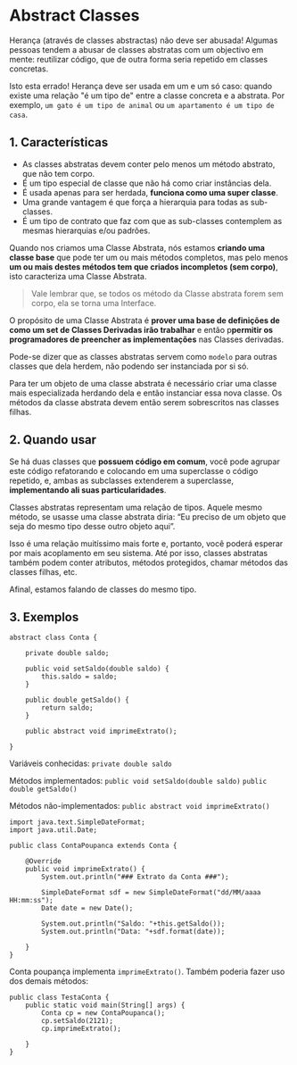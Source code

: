 # Abstract Classes

Herança (através de classes abstractas) não deve ser abusada! Algumas pessoas tendem a abusar de classes abstratas com um objectivo em mente: reutilizar código, que de outra forma seria repetido em classes concretas.

Isto esta errado! Herança deve ser usada em um e um só caso: quando existe uma relação "é um tipo de" entre a classe concreta e a abstrata. Por exemplo, `um gato é um tipo de animal` ou `um apartamento é um tipo de casa`.

## 1. Características 

* As classes abstratas devem conter pelo menos um método abstrato, que não tem corpo.
* É um tipo especial de classe que não há como criar instâncias dela.
* É usada apenas para ser herdada, **funciona como uma super classe**.
* Uma grande vantagem é que força a hierarquia para todas as sub-classes.
* É um tipo de contrato que faz com que as sub-classes contemplem as mesmas hierarquias e/ou padrões.

Quando nos criamos uma Classe Abstrata, nós estamos **criando uma classe base** que pode ter um ou mais métodos completos, mas pelo menos **um ou mais destes métodos tem que criados incompletos (sem corpo)**, isto caracteriza uma Classe Abstrata.

> Vale lembrar que, se todos os método da Classe abstrata forem sem corpo, ela se torna uma Interface.

O propósito de uma Classe Abstrata é **prover uma base de definições de como um set de Classes Derivadas irão trabalhar** e então p**permitir os programadores de preencher as implementações** nas Classes derivadas.

Pode-se dizer que as classes abstratas servem como `modelo` para outras classes que dela herdem, não podendo ser instanciada por si só. 

Para ter um objeto de uma classe abstrata é necessário criar uma classe mais especializada herdando dela e então instanciar essa nova classe. Os métodos da classe abstrata devem então serem sobrescritos nas classes filhas.

## 2. Quando usar

Se há duas classes que **possuem código em comum**, você pode agrupar este código refatorando e colocando em uma superclasse o código repetido, e, ambas as subclasses extenderem a superclasse, **implementando ali suas particularidades**.

Classes abstratas representam uma relação de tipos. Aquele mesmo método, se usasse uma classe abstrata diria: “Eu preciso de um objeto que seja do mesmo tipo desse outro objeto aqui”.

Isso é uma relação muitíssimo mais forte e, portanto, você poderá esperar por mais acoplamento em seu sistema. Até por isso, classes abstratas também podem conter atributos, métodos protegidos, chamar métodos das classes filhas, etc. 

Afinal, estamos falando de classes do mesmo tipo.

## 3. Exemplos

~~~ 
abstract class Conta {
     
    private double saldo;
     
    public void setSaldo(double saldo) {
        this.saldo = saldo;
    }
     
    public double getSaldo() {
        return saldo;
    }
     
    public abstract void imprimeExtrato();
 
}
~~~ 

Variáveis conhecidas:
`private double saldo` 

Métodos implementados: 
`public void setSaldo(double saldo)`
`public double getSaldo()`

Métodos não-implementados: 
`public abstract void imprimeExtrato()`

~~~
import java.text.SimpleDateFormat;
import java.util.Date;
 
public class ContaPoupanca extends Conta {
 
    @Override
    public void imprimeExtrato() {
        System.out.println("### Extrato da Conta ###");
         
        SimpleDateFormat sdf = new SimpleDateFormat("dd/MM/aaaa HH:mm:ss");
        Date date = new Date();
         
        System.out.println("Saldo: "+this.getSaldo());
        System.out.println("Data: "+sdf.format(date));
         
    }
}
~~~

Conta poupança implementa `imprimeExtrato()`. Também poderia fazer uso dos demais métodos: 

~~~
public class TestaConta {
    public static void main(String[] args) {
        Conta cp = new ContaPoupanca();
        cp.setSaldo(2121);
        cp.imprimeExtrato();
 
    }
}
~~~
